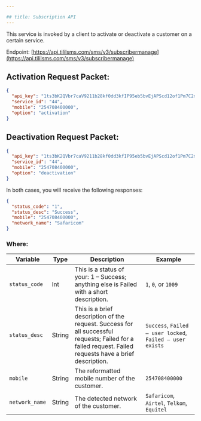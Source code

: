 ```yaml
---

## title: Subscription API
---
```

This service is invoked by a client to activate or deactivate a customer on a certain service.

Endpoint: [https://api.tililsms.com/sms/v3/subscribermanage](https://api.tililsms.com/sms/v3/subscribermanage)

## Activation Request Packet:

```json
{
  "api_key": "1ts3bK2QVbr7caV9211b28kf0dd3kfIP95eb5bvEjAPScd12of1Pm7C2mGOLQca4",
  "service_id": "44",
  "mobile": "254708400000",
  "option": "activation"
}
```

## Deactivation Request Packet:

```json
{
  "api_key": "1ts3bK2QVbr7caV9211b28kf0dd3kfIP95eb5bvEjAPScd12of1Pm7C2mGOLQca4",
  "service_id": "44",
  "mobile": "254708400000",
  "option": "deactivation"
}
```

In both cases, you will receive the following responses:

```json
{
  "status_code": "1",
  "status_desc": "Success",
  "mobile": "254708400000",
  "network_name": "Safaricom"
}
```

### Where:

| Variable       | Type   | Description                                                                                                                                             | Example                                                   |
| -------------- | ------ | ------------------------------------------------------------------------------------------------------------------------------------------------------- | --------------------------------------------------------- |
| `status_code`  | Int    | This is a status of your: 1 – Success; anything else is Failed with a short description.                                                                | `1`, `0`, or `1009`                                       |
| `status_desc`  | String | This is a brief description of the request. Success for all successful requests; Failed for a failed request. Failed requests have a brief description. | `Success`, `Failed – user locked`, `Failed – user exists` |
| `mobile`       | String | The reformatted mobile number of the customer.                                                                                                          | `254708400000`                                            |
| `network_name` | String | The detected network of the customer.                                                                                                                   | `Safaricom`, `Airtel`, `Telkom`, `Equitel`                |
